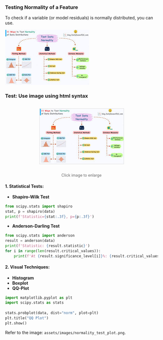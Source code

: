 ### Testing Normality of a Feature

To check if a variable (or model residuals) is normally distributed, you can use.

![](../assets/images/normality_test_plot.jpeg)


### Test: Use image using html syntax

<div style="text-align: center;">
    <img src="../assets/images/normality_test_plot.jpeg" 
         alt="Normality Test Plot"
         style="max-width: 100%; height: auto; border: 1px solid #ddd; margin: 1em 0;">
    <p style="font-size: 0.9em; color: #666;">Click image to enlarge</p>
</div>

#### 1. **Statistical Tests**:

- **Shapiro-Wilk Test**  
```python
from scipy.stats import shapiro
stat, p = shapiro(data)
print(f'Statistic={stat:.3f}, p={p:.3f}')
```

- **Anderson-Darling Test**  
```python
from scipy.stats import anderson
result = anderson(data)
print(f'Statistic: {result.statistic}')
for i in range(len(result.critical_values)):
    print(f'At {result.significance_level[i]}%: {result.critical_values[i]}')
```

#### 2. **Visual Techniques**:

- **Histogram**
- **Boxplot**
- **QQ-Plot**  
```python
import matplotlib.pyplot as plt
import scipy.stats as stats

stats.probplot(data, dist="norm", plot=plt)
plt.title("QQ Plot")
plt.show()
```

Refer to the image: `assets/images/normality_test_plot.png`.